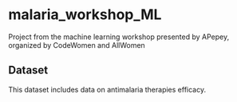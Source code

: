 # malaria_workshop_ML
Project from the machine learning workshop presented by APepey, organized by CodeWomen and AllWomen

## Dataset 
This dataset includes data on antimalaria therapies efficacy.
